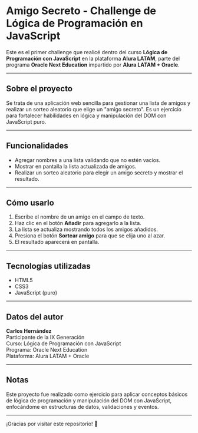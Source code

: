 # Amigo Secreto - Challenge de Lógica de Programación en JavaScript

Este es el primer challenge que realicé dentro del curso **Lógica de Programación con JavaScript** en la plataforma **Alura LATAM**, parte del programa **Oracle Next Education** impartido por **Alura LATAM + Oracle**.

---

## Sobre el proyecto

Se trata de una aplicación web sencilla para gestionar una lista de amigos y realizar un sorteo aleatorio que elige un "amigo secreto". Es un ejercicio para fortalecer habilidades en lógica y manipulación del DOM con JavaScript puro.

---

## Funcionalidades

- Agregar nombres a una lista validando que no estén vacíos.
- Mostrar en pantalla la lista actualizada de amigos.
- Realizar un sorteo aleatorio para elegir un amigo secreto y mostrar el resultado.

---

## Cómo usarlo

1. Escribe el nombre de un amigo en el campo de texto.
2. Haz clic en el botón **Añadir** para agregarlo a la lista.
3. La lista se actualiza mostrando todos los amigos añadidos.
4. Presiona el botón **Sortear amigo** para que se elija uno al azar.
5. El resultado aparecerá en pantalla.

---

## Tecnologías utilizadas

- HTML5
- CSS3
- JavaScript (puro)

---

## Datos del autor

**Carlos Hernández**  
Participante de la IX Generación  
Curso: Lógica de Programación con JavaScript  
Programa: Oracle Next Education  
Plataforma: Alura LATAM + Oracle

---

## Notas

Este proyecto fue realizado como ejercicio para aplicar conceptos básicos de lógica de programación y manipulación del DOM con JavaScript, enfocándome en estructuras de datos, validaciones y eventos.

---

¡Gracias por visitar este repositorio! 🎉
